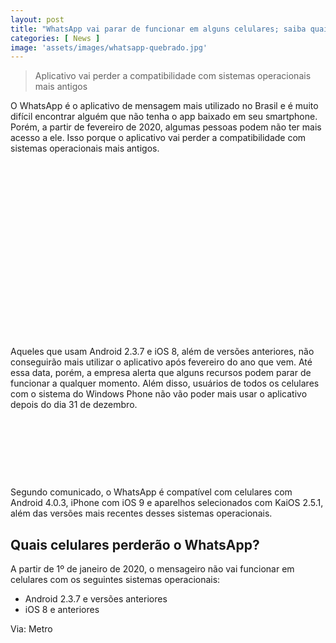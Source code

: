 ```yaml
---
layout: post
title: "WhatsApp vai parar de funcionar em alguns celulares; saiba quais"
categories: [ News ]
image: 'assets/images/whatsapp-quebrado.jpg'
---
```


> Aplicativo vai perder a compatibilidade com sistemas operacionais mais antigos

O WhatsApp é o aplicativo de mensagem mais utilizado no Brasil e é muito difícil encontrar alguém que não tenha o app baixado em seu smartphone. Porém, a partir de fevereiro de 2020, algumas pessoas podem não ter mais acesso a ele. Isso porque o aplicativo vai perder a compatibilidade com sistemas operacionais mais antigos.

<!-- QUADRADO -->
<script async src="//pagead2.googlesyndication.com/pagead/js/adsbygoogle.js"></script>
<ins class="adsbygoogle"
style="display:inline-block;width:336px;height:280px"
data-ad-client="ca-pub-2838251107855362"
data-ad-slot="5351066970"></ins>
<script>
(adsbygoogle = window.adsbygoogle || []).push({});
</script>

Aqueles que usam Android 2.3.7 e iOS 8, além de versões anteriores, não conseguirão mais utilizar o aplicativo após fevereiro do ano que vem. Até essa data, porém, a empresa alerta que alguns recursos podem parar de funcionar a qualquer momento. Além disso, usuários de todos os celulares com o sistema do Windows Phone não vão poder mais usar o aplicativo depois do dia 31 de dezembro.

<!-- MINI ANÚNCIO -->
<script async src="//pagead2.googlesyndication.com/pagead/js/adsbygoogle.js"></script>
<!-- Games Root -->
<ins class="adsbygoogle"
style="display:inline-block;width:730px;height:95px"
data-ad-client="ca-pub-2838251107855362"
data-ad-slot="5351066970"></ins>
<script>
(adsbygoogle = window.adsbygoogle || []).push({});
</script>

Segundo comunicado, o WhatsApp é compatível com celulares com Android 4.0.3, iPhone com iOS 9 e aparelhos selecionados com KaiOS 2.5.1, além das versões mais recentes desses sistemas operacionais.

## Quais celulares perderão o WhatsApp?

A partir de 1º de janeiro de 2020, o mensageiro não vai funcionar em celulares com os seguintes sistemas operacionais:

+ Android 2.3.7 e versões anteriores
+ iOS 8 e anteriores

<!-- RETANGULO LARGO 2 -->
<script async src="//pagead2.googlesyndication.com/pagead/js/adsbygoogle.js"></script>
<ins class="adsbygoogle"
style="display:block; text-align:center;"
data-ad-layout="in-article"
data-ad-format="fluid"
data-ad-client="ca-pub-2838251107855362"
data-ad-slot="8549252987"></ins>
<script>
(adsbygoogle = window.adsbygoogle || []).push({});
</script>

Via: Metro

